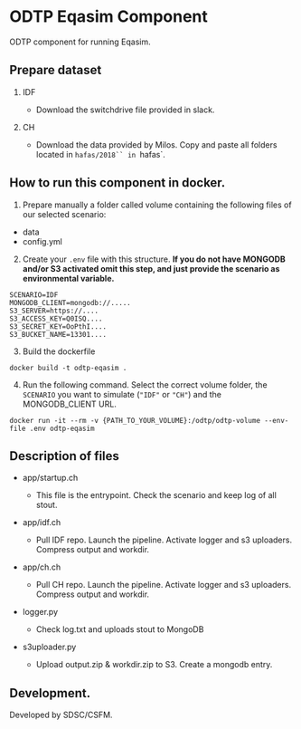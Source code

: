 # ODTP Eqasim Component
ODTP component for running Eqasim. 


## Prepare dataset

1. IDF
    - Download the switchdrive file provided in slack. 

2. CH
    - Download the data provided by Milos. Copy and paste all folders located in `hafas/2018`` in `hafas`. 

## How to run this component in docker. 

1. Prepare manually a folder called volume containing the following files of our selected scenario:

- data
- config.yml 

2. Create your `.env` file with this structure. **If you do not have MONGODB and/or S3 activated omit this step, and just provide the scenario as environmental variable.**

```
SCENARIO=IDF
MONGODB_CLIENT=mongodb://.....
S3_SERVER=https://....
S3_ACCESS_KEY=Q0ISQ....
S3_SECRET_KEY=OoPthI....
S3_BUCKET_NAME=13301....
```

3. Build the dockerfile 

```
docker build -t odtp-eqasim .
```

4. Run the following command. Select the correct volume folder, the `SCENARIO` you want to simulate (`"IDF"` or `"CH"`) and the MONGODB_CLIENT URL. 

```
docker run -it --rm -v {PATH_TO_YOUR_VOLUME}:/odtp/odtp-volume --env-file .env odtp-eqasim
```

## Description of files

- app/startup.ch
    - This file is the entrypoint. Check the scenario and keep log of all stout. 
- app/idf.ch
    - Pull IDF repo. Launch the pipeline. Activate logger and s3 uploaders. Compress output and workdir. 
- app/ch.ch
    - Pull CH repo. Launch the pipeline. Activate logger and s3 uploaders. Compress output and workdir. 

- logger.py
    - Check log.txt and uploads stout to MongoDB
- s3uploader.py
    - Upload output.zip & workdir.zip to S3. Create a mongodb entry. 

## Development. 

Developed by SDSC/CSFM.




